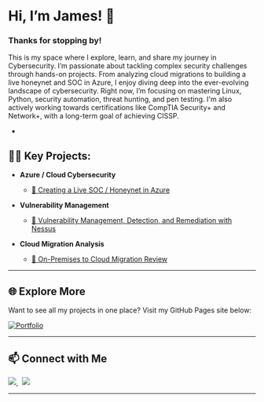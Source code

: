 # Hi, I’m James! 👋

### Thanks for stopping by!

This is my space where I explore, learn, and share my journey in Cybersecurity. I’m passionate about tackling complex security challenges through hands-on projects. From analyzing cloud migrations to building a live honeynet and SOC in Azure, I enjoy diving deep into the ever-evolving landscape of cybersecurity. Right now, I’m focusing on mastering Linux, Python, security automation, threat hunting, and pen testing. I'm also actively working towards certifications like CompTIA Security+ and Network+, with a long-term goal of achieving CISSP.

-

## 👨‍💻 Key Projects:

- **Azure / Cloud Cybersecurity**
  - [🔗 Creating a Live SOC / Honeynet in Azure](https://github.com/james-watson-iii/Azure-SOC-Honeynet)

- **Vulnerability Management**
  - [🔗 Vulnerability Management, Detection, and Remediation with Nessus](https://github.com/james-watson-iii/Vulnerability-Management)

- **Cloud Migration Analysis**
  - [🔗 On-Premises to Cloud Migration Review](https://github.com/james-watson-iii/Cloud-Migration-Analysis/)

---

## 🌐 Explore More

Want to see all my projects in one place? Visit my GitHub Pages site below:

[![Portfolio](https://img.shields.io/badge/-Portfolio-000?style=for-the-badge&logo=github&logoColor=white)](https://jkopal101.github.io)

---

## 📫 Connect with Me

<a href="https://www.linkedin.com/in/james-kopal/">
  <img src="https://img.shields.io/badge/-LinkedIn-0072b1?&style=for-the-badge&logo=linkedin&logoColor=white" />
</a>
&nbsp;
<a href="https://twitter.com/yourtwitterhandle">
  <img src="https://img.shields.io/badge/-Twitter-1DA1F2?&style=for-the-badge&logo=twitter&logoColor=white" />
</a>

---


